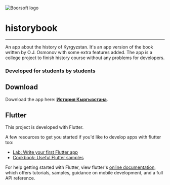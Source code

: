 ![Boorsoft logo](assets/images/boorsoft-logo-small.png)
# historybook
-------

An app about the history of Kyrgyzstan. It's an app version of the book written by O.J. Osmonov with some extra features added.
The app is a college project to finish history course without any problems for developers. 

### Developed for students by students

## Download

Download the app here: **[История Кыргызстана](t.me/historybookappkg)**.

## Flutter

This project is developed with Flutter.

A few resources to get you started if you'd like to develop apps with flutter too:

- [Lab: Write your first Flutter app](https://flutter.dev/docs/get-started/codelab)
- [Cookbook: Useful Flutter samples](https://flutter.dev/docs/cookbook)

For help getting started with Flutter, view flutter's
[online documentation](https://flutter.dev/docs), which offers tutorials,
samples, guidance on mobile development, and a full API reference.
